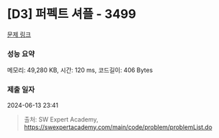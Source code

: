# [D3] 퍼펙트 셔플 - 3499 

[문제 링크](https://swexpertacademy.com/main/code/problem/problemDetail.do?contestProbId=AWGsRbk6AQIDFAVW) 

### 성능 요약

메모리: 49,280 KB, 시간: 120 ms, 코드길이: 406 Bytes

### 제출 일자

2024-06-13 23:41



> 출처: SW Expert Academy, https://swexpertacademy.com/main/code/problem/problemList.do